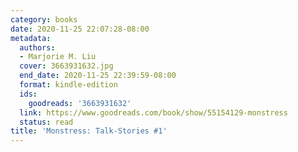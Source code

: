 ```yaml
---
category: books
date: 2020-11-25 22:07:28-08:00
metadata:
  authors:
  - Marjorie M. Liu
  cover: 3663931632.jpg
  end_date: 2020-11-25 22:39:59-08:00
  format: kindle-edition
  ids:
    goodreads: '3663931632'
  link: https://www.goodreads.com/book/show/55154129-monstress
  status: read
title: 'Monstress: Talk-Stories #1'
---
```


